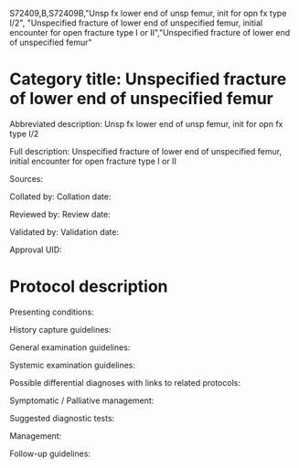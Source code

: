 S72409,B,S72409B,"Unsp fx lower end of unsp femur, init for opn fx type I/2", "Unspecified fracture of lower end of unspecified femur, initial encounter for open fracture type I or II","Unspecified fracture of lower end of unspecified femur"
# Category title: Unspecified fracture of lower end of unspecified femur

Abbreviated description: Unsp fx lower end of unsp femur, init for opn fx type I/2

Full description: Unspecified fracture of lower end of unspecified femur, initial encounter for open fracture type I or II

Sources:

Collated by:
Collation date:

Reviewed by:
Review date:

Validated by:
Validation date:

Approval UID:

# Protocol description

Presenting conditions:

History capture guidelines:

General examination guidelines:

Systemic examination guidelines:

Possible differential diagnoses with links to related protocols:

Symptomatic / Palliative management:

Suggested diagnostic tests:

Management:

Follow-up guidelines:
